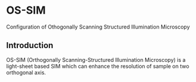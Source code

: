# OS-SIM
Configuration of Othogonally Scanning Structured Illumination Microscopy
## Introduction
OS-SIM (Orthogonally Scanning-Structured Illumination Microscopy) is a light-sheet based SIM which can enhance the resolution of sample on two orthogonal axis.
